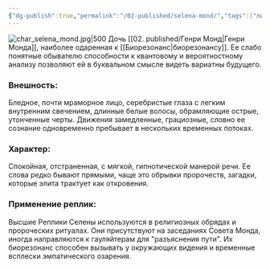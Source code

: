 ```yaml
---
{"dg-publish":true,"permalink":"/02-published/selena-mond/","tags":["личность"]}
---
```


![char_selena_mond.jpg|500](/img/user/09.%20files/char_selena_mond.jpg)
Дочь [[02. published/Генри Монд\|Генри Монда]], наиболее одаренная к [[Биорезонанс\|биорезонансу]]. Ее слабо понятные обывателю способности к квантовому и вероятностному анализу позволяют ей в буквальном смысле видеть вариатны будущего.
### Внешность: 
Бледное, почти мраморное лицо, серебристые глаза с легким внутренним свечением, длинные белые волосы, обрамляющие острые, утонченные черты. Движения замедленные, грациозные, словно ее сознание одновременно пребывает в нескольких временных потоках.

### Характер: 
Спокойная, отстраненная, с мягкой, гипнотической манерой речи. Ее слова редко бывают прямыми, чаще это обрывки пророчеств, загадки, которые элита трактует как откровения.

### Применение реплик: 
Высшие Реплики Селены используются в религиозных обрядах и пророческих ритуалах. Они присутствуют на заседаниях Совета Монда, иногда направляются к гауляйтерам для "разъяснения пути". Их биорезонанс способен вызывать у окружающих видения и временные всплески эмпатического озарения.